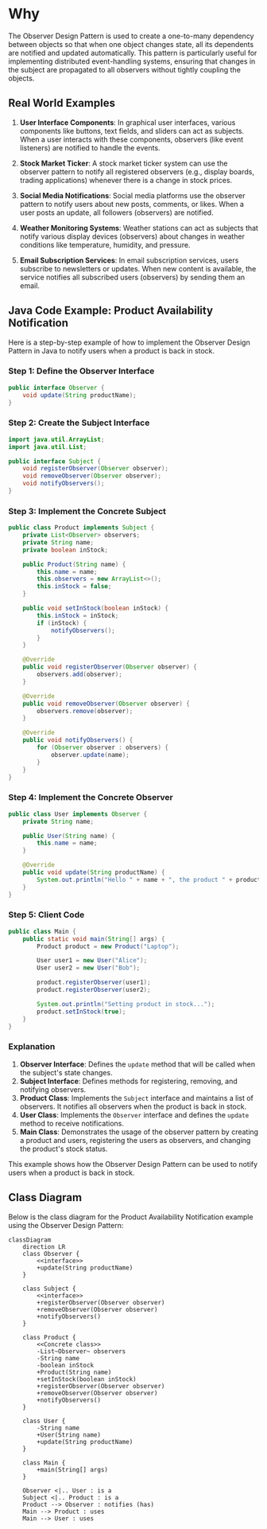 # Why
The Observer Design Pattern is used to create a one-to-many dependency between objects so that when one object changes state, all its dependents are notified and updated automatically. This pattern is particularly useful for implementing distributed event-handling systems, ensuring that changes in the subject are propagated to all observers without tightly coupling the objects.

## Real World Examples

1. **User Interface Components**: In graphical user interfaces, various components like buttons, text fields, and sliders can act as subjects. When a user interacts with these components, observers (like event listeners) are notified to handle the events.

2. **Stock Market Ticker**: A stock market ticker system can use the observer pattern to notify all registered observers (e.g., display boards, trading applications) whenever there is a change in stock prices.

3. **Social Media Notifications**: Social media platforms use the observer pattern to notify users about new posts, comments, or likes. When a user posts an update, all followers (observers) are notified.

4. **Weather Monitoring Systems**: Weather stations can act as subjects that notify various display devices (observers) about changes in weather conditions like temperature, humidity, and pressure.

5. **Email Subscription Services**: In email subscription services, users subscribe to newsletters or updates. When new content is available, the service notifies all subscribed users (observers) by sending them an email.


## Java Code Example: Product Availability Notification

Here is a step-by-step example of how to implement the Observer Design Pattern in Java to notify users when a product is back in stock.

### Step 1: Define the Observer Interface

```java
public interface Observer {
    void update(String productName);
}
```

### Step 2: Create the Subject Interface

```java
import java.util.ArrayList;
import java.util.List;

public interface Subject {
    void registerObserver(Observer observer);
    void removeObserver(Observer observer);
    void notifyObservers();
}
```

### Step 3: Implement the Concrete Subject

```java
public class Product implements Subject {
    private List<Observer> observers;
    private String name;
    private boolean inStock;

    public Product(String name) {
        this.name = name;
        this.observers = new ArrayList<>();
        this.inStock = false;
    }

    public void setInStock(boolean inStock) {
        this.inStock = inStock;
        if (inStock) {
            notifyObservers();
        }
    }

    @Override
    public void registerObserver(Observer observer) {
        observers.add(observer);
    }

    @Override
    public void removeObserver(Observer observer) {
        observers.remove(observer);
    }

    @Override
    public void notifyObservers() {
        for (Observer observer : observers) {
            observer.update(name);
        }
    }
}
```

### Step 4: Implement the Concrete Observer

```java
public class User implements Observer {
    private String name;

    public User(String name) {
        this.name = name;
    }

    @Override
    public void update(String productName) {
        System.out.println("Hello " + name + ", the product " + productName + " is now back in stock!");
    }
}
```

### Step 5: Client Code

```java
public class Main {
    public static void main(String[] args) {
        Product product = new Product("Laptop");

        User user1 = new User("Alice");
        User user2 = new User("Bob");

        product.registerObserver(user1);
        product.registerObserver(user2);

        System.out.println("Setting product in stock...");
        product.setInStock(true);
    }
}
```

### Explanation

1. **Observer Interface**: Defines the `update` method that will be called when the subject's state changes.
2. **Subject Interface**: Defines methods for registering, removing, and notifying observers.
3. **Product Class**: Implements the `Subject` interface and maintains a list of observers. It notifies all observers when the product is back in stock.
4. **User Class**: Implements the `Observer` interface and defines the `update` method to receive notifications.
5. **Main Class**: Demonstrates the usage of the observer pattern by creating a product and users, registering the users as observers, and changing the product's stock status.

This example shows how the Observer Design Pattern can be used to notify users when a product is back in stock.


## Class Diagram

Below is the class diagram for the Product Availability Notification example using the Observer Design Pattern:

```mermaid
classDiagram
    direction LR
    class Observer {
        <<interface>>
        +update(String productName)
    }

    class Subject {
        <<interface>>
        +registerObserver(Observer observer)
        +removeObserver(Observer observer)
        +notifyObservers()
    }

    class Product {
        <<Concrete class>>
        -List~Observer~ observers
        -String name
        -boolean inStock
        +Product(String name)
        +setInStock(boolean inStock)
        +registerObserver(Observer observer)
        +removeObserver(Observer observer)
        +notifyObservers()
    }

    class User {
        -String name
        +User(String name)
        +update(String productName)
    }

    class Main {
        +main(String[] args)
    }

    Observer <|.. User : is a
    Subject <|.. Product : is a
    Product --> Observer : notifies (has)
    Main --> Product : uses
    Main --> User : uses
```
